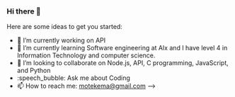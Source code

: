 ### Hi there 👋


Here are some ideas to get you started:
- :telescope: I’m currently working on API
- :seedling: I’m currently learning Software engineering at Alx and I have level 4 in Information Technology and computer science.
- :dancers: I’m looking to collaborate on Node.js, API, C programming, JavaScript, and Python
- :speech_bubble: Ask me about Coding
- :mailbox: How to reach me: motekema@gmail.com
-->
